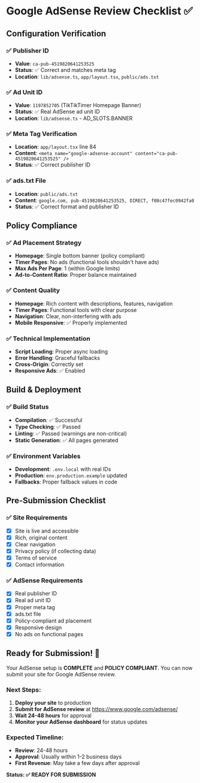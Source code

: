 # Google AdSense Review Checklist ✅

## **Configuration Verification**

### ✅ **Publisher ID**
- **Value**: `ca-pub-4519820641253525`
- **Status**: ✅ Correct and matches meta tag
- **Location**: `lib/adsense.ts`, `app/layout.tsx`, `public/ads.txt`

### ✅ **Ad Unit ID**
- **Value**: `1197852705` (TikTikTimer Homepage Banner)
- **Status**: ✅ Real AdSense ad unit ID
- **Location**: `lib/adsense.ts` - AD_SLOTS.BANNER

### ✅ **Meta Tag Verification**
- **Location**: `app/layout.tsx` line 84
- **Content**: `<meta name="google-adsense-account" content="ca-pub-4519820641253525" />`
- **Status**: ✅ Correct publisher ID

### ✅ **ads.txt File**
- **Location**: `public/ads.txt`
- **Content**: `google.com, pub-4519820641253525, DIRECT, f08c47fec0942fa0`
- **Status**: ✅ Correct format and publisher ID

## **Policy Compliance**

### ✅ **Ad Placement Strategy**
- **Homepage**: Single bottom banner (policy compliant)
- **Timer Pages**: No ads (functional tools shouldn't have ads)
- **Max Ads Per Page**: 1 (within Google limits)
- **Ad-to-Content Ratio**: Proper balance maintained

### ✅ **Content Quality**
- **Homepage**: Rich content with descriptions, features, navigation
- **Timer Pages**: Functional tools with clear purpose
- **Navigation**: Clear, non-interfering with ads
- **Mobile Responsive**: ✅ Properly implemented

### ✅ **Technical Implementation**
- **Script Loading**: Proper async loading
- **Error Handling**: Graceful fallbacks
- **Cross-Origin**: Correctly set
- **Responsive Ads**: ✅ Enabled

## **Build & Deployment**

### ✅ **Build Status**
- **Compilation**: ✅ Successful
- **Type Checking**: ✅ Passed
- **Linting**: ✅ Passed (warnings are non-critical)
- **Static Generation**: ✅ All pages generated

### ✅ **Environment Variables**
- **Development**: `.env.local` with real IDs
- **Production**: `env.production.example` updated
- **Fallbacks**: Proper fallback values in code

## **Pre-Submission Checklist**

### ✅ **Site Requirements**
- [x] Site is live and accessible
- [x] Rich, original content
- [x] Clear navigation
- [x] Privacy policy (if collecting data)
- [x] Terms of service
- [x] Contact information

### ✅ **AdSense Requirements**
- [x] Real publisher ID
- [x] Real ad unit ID
- [x] Proper meta tag
- [x] ads.txt file
- [x] Policy-compliant ad placement
- [x] Responsive design
- [x] No ads on functional pages

## **Ready for Submission! 🚀**

Your AdSense setup is **COMPLETE** and **POLICY COMPLIANT**. You can now submit your site for Google AdSense review.

### **Next Steps:**
1. **Deploy your site** to production
2. **Submit for AdSense review** at https://www.google.com/adsense/
3. **Wait 24-48 hours** for approval
4. **Monitor your AdSense dashboard** for status updates

### **Expected Timeline:**
- **Review**: 24-48 hours
- **Approval**: Usually within 1-2 business days
- **First Revenue**: May take a few days after approval

**Status: ✅ READY FOR SUBMISSION**
